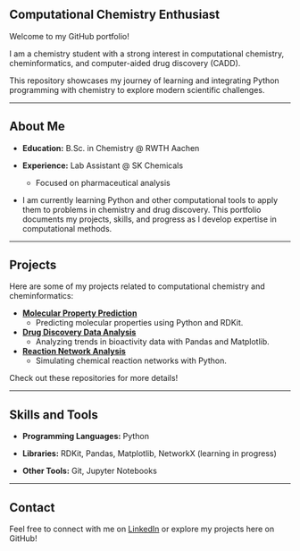 ## Computational Chemistry Enthusiast

Welcome to my GitHub portfolio! 

I am a chemistry student with a strong interest in computational chemistry, cheminformatics, and computer-aided drug discovery (CADD). 

This repository showcases my journey of learning and integrating Python programming with chemistry to explore modern scientific challenges.

---

## About Me
- **Education:** B.Sc. in Chemistry @ RWTH Aachen 

- **Experience:** Lab Assistant @ SK Chemicals  
  - Focused on pharmaceutical analysis

- I am currently learning Python and other computational tools to apply them to problems in chemistry and drug discovery. This portfolio documents my projects, skills, and progress as I develop expertise in computational methods.

---

## Projects
Here are some of my projects related to computational chemistry and cheminformatics:

- [**Molecular Property Prediction**](https://github.com/chp117/Molecular_Property_Prediction)
  - Predicting molecular properties using Python and RDKit.
- [**Drug Discovery Data Analysis**](link-to-repo)
  - Analyzing trends in bioactivity data with Pandas and Matplotlib.
- [**Reaction Network Analysis**](link-to-repo)
  - Simulating chemical reaction networks with Python.

Check out these repositories for more details!

---

## Skills and Tools
- **Programming Languages:** Python
      
- **Libraries:** RDKit, Pandas, Matplotlib, NetworkX (learning in progress)
      
- **Other Tools:** Git, Jupyter Notebooks  

---

## Contact
Feel free to connect with me on [LinkedIn](https://www.linkedin.com/in/chae-hyun-park-45665b232/) or explore my projects here on GitHub!
